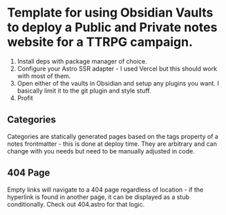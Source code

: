 # Template for using Obsidian Vaults to deploy a Public and Private notes website for a TTRPG campaign.

1. Install deps with package manager of choice.
2. Configure your Astro SSR adapter - I used Vercel but this should work with most of them.
3. Open either of the vaults in Obsidian and setup any plugins you want. I basically limit it to the git plugin and style stuff.
4. Profit

## Categories
Categories are statically generated pages based on the tags property of a notes frontmatter - this is done at deploy time. They are arbitrary and can change with you needs but need to be manually adjusted in code.

## 404 Page
Empty links will navigate to a 404 page regardless of location - if the hyperlink is found in another page, it can be displayed as a stub conditionally. Check out 404.astro for that logic.